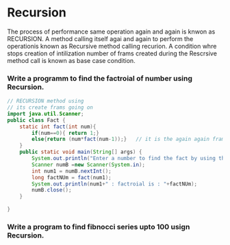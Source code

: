 # Recursion
   The process of performance same operation again and again is knwon as RECURSION.
   A method calling itself agai and again to perform the operationis known as Recursive method calling recurion.
   A condition whre stops creation of intilization number of frams created during the Rescrsive method call is known as base case condition.


### Write a programm to find the factroial of number using Recursion.
```java
// RECURSION method using
// its create frams going on  
import java.util.Scanner;
public class Fact {
    static int fact(int num){
        if(num==0){ return 1;}
        else{return (num*fact(num-1));}   // it is the again again frames created 
    }
    public static void main(String[] args) {
        System.out.println("Enter a number to find the fact by using the recursion....");
        Scanner numB =new Scanner(System.in);
        int num1 = numB.nextInt();
        long factNUm = fact(num1);
        System.out.println(num1+" : factroial is : "+factNUm);
        numB.close();
    }
    
}

```

### Write a program to find fibnocci series upto 100 usign Recursion.